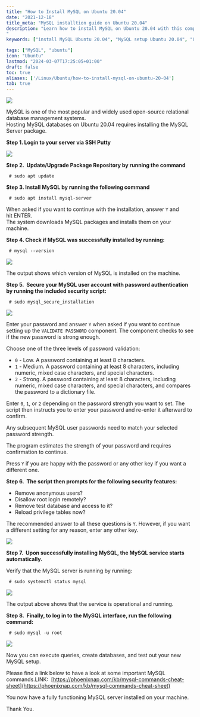 ```yaml
---
title: "How to Install MySQL on Ubuntu 20.04"
date: "2021-12-18"
title_meta: "MySQL installtion guide on Ubuntu 20.04"
description: "Learn how to install MySQL on Ubuntu 20.04 with this comprehensive guide. Follow these step-by-step instructions to set up MySQL, a popular relational database management system, on your Ubuntu 20.04 system for efficient data storage and management.
"
keywords: ["install MySQL Ubuntu 20.04", "MySQL setup Ubuntu 20.04", "Ubuntu 20.04 MySQL installation guide", "SQL database Ubuntu", "Ubuntu MySQL tutorial", "MySQL installation steps Ubuntu 20.04", "database management Ubuntu", "MySQL Ubuntu 20.04 instructions"]

tags: ["MySQL", "ubuntu"]
icon: "Ubuntu"
lastmod: "2024-03-07T17:25:05+01:00"
draft: false
toc: true
aliases: ['/Linux/Ubuntu/how-to-install-mysql-on-ubuntu-20-04']
tab: true
---
```


![](images/How-to-Install-MySQL-on-Ubuntu-20.04-1024x576.png)

MySQL is one of the most popular and widely used open-source relational database management systems.  
Hosting MySQL databases on Ubuntu 20.04 requires installing the MySQL Server package.

**Step 1. Login to your server via SSH Putty**

![](images/login-1.png)

**Step 2.  Update/Upgrade Package Repository by running the command**

```
 # sudo apt update 
```

**Step 3. Install MySQL by running the following command**

```
 # sudo apt install mysql-server 
```

When asked if you want to continue with the installation, answer `Y` and hit ENTER.  
The system downloads MySQL packages and installs them on your machine.

**Step 4. Check if MySQL was successfully installed by running:**

```
 # mysql --version 
```

![](images/Screenshot_5-8.png)

The output shows which version of MySQL is installed on the machine.  

**Step 5.  Secure your MySQL user account with password authentication by running the included security script:**

```
 # sudo mysql_secure_installation 
```

![](images/Screenshot_7_2_.png)

Enter your password and answer `Y` when asked if you want to continue setting up the `VALIDATE PASSWORD` component. The component checks to see if the new password is strong enough.

Choose one of the three levels of password validation:

- `0` - Low. A password containing at least 8 characters.
- `1` - Medium. A password containing at least 8 characters, including numeric, mixed case characters, and special characters.
- `2` - Strong. A password containing at least 8 characters, including numeric, mixed case characters, and special characters, and compares the password to a dictionary file.

Enter `0`, `1`, or `2` depending on the password strength you want to set. The script then instructs you to enter your password and re-enter it afterward to confirm.

Any subsequent MySQL user passwords need to match your selected password strength.

The program estimates the strength of your password and requires confirmation to continue.

Press `Y` if you are happy with the password or any other key if you want a different one.

**Step 6.  The script then prompts for the following security features:**

- Remove anonymous users?
- Disallow root login remotely?
- Remove test database and access to it?
- Reload privilege tables now?

The recommended answer to all these questions is `Y`. However, if you want a different setting for any reason, enter any other key.  
  

![](images/Screenshot_8_2_.png)

**Step 7.  Upon successfully installing MySQL, the MySQL service starts automatically.**

Verify that the MySQL server is running by running:  
  
```
 # sudo systemctl status mysql 
```

![](images/Screenshot_7-7.png)

The output above shows that the service is operational and running.

**Step 8.  Finally, to log in to the MySQL interface, run the following command:**

```
 # sudo mysql -u root 
```

![](images/Screenshot_8-9.png)

Now you can execute queries, create databases, and test out your new MySQL setup.

Please find a link below to have a look at some important MySQL commands.LINK:  [https://phoenixnap.com/kb/mysql-commands-cheat-sheet](https://phoenixnap.com/kb/mysql-commands-cheat-sheet)

You now have a fully functioning MySQL server installed on your machine.

Thank You.

